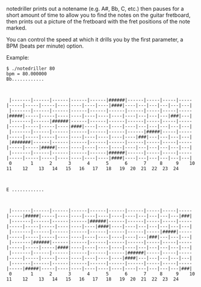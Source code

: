 notedriller prints out a notename (e.g. A#, Bb, C, etc.) then pauses for
a short amount of time to allow you to find the notes on the guitar
fretboard, then prints out a picture of the fretboard with the fret
positions of the note marked.

You can control the speed at which it drills you by the first parameter,
a BPM (beats per minute) option.

Example:

```
$ ./notedriller 80
bpm = 80.000000
Bb............



 |-------|------|------|------|------|######|------|-----|-----|-----|-----|-----|-----|----|----|----|----|####|----|---|---|---|---|---|
 |-------|------|------|------|------|------|------|-----|-----|-----|#####|-----|-----|----|----|----|----|----|----|---|---|---|###|---|
 |-------|------|######|------|------|------|------|-----|-----|-----|-----|-----|-----|----|####|----|----|----|----|---|---|---|---|---|
 |-------|------|------|------|------|------|------|#####|-----|-----|-----|-----|-----|----|----|----|----|----|----|###|---|---|---|---|
 |#######|------|------|------|------|------|------|-----|-----|-----|-----|-----|#####|----|----|----|----|----|----|---|---|---|---|---|
 |-------|------|------|------|------|######|------|-----|-----|-----|-----|-----|-----|----|----|----|----|####|----|---|---|---|---|---|
 0       1      2      3      4      5      6      7     8     9    10    11    12    13   14   15   16   17   18   19  20  21  22  23  24



E ............



 |-------|------|------|------|------|------|------|-----|-----|-----|-----|#####|-----|----|----|----|----|----|----|---|---|---|---|###|
 |-------|------|------|------|######|------|------|-----|-----|-----|-----|-----|-----|----|----|----|####|----|----|---|---|---|---|---|
 |-------|------|------|------|------|------|------|-----|#####|-----|-----|-----|-----|----|----|----|----|----|----|---|###|---|---|---|
 |-------|######|------|------|------|------|------|-----|-----|-----|-----|-----|-----|####|----|----|----|----|----|---|---|---|---|---|
 |-------|------|------|------|------|------|######|-----|-----|-----|-----|-----|-----|----|----|----|----|----|####|---|---|---|---|---|
 |-------|------|------|------|------|------|------|-----|-----|-----|-----|#####|-----|----|----|----|----|----|----|---|---|---|---|###|
 0       1      2      3      4      5      6      7     8     9    10    11    12    13   14   15   16   17   18   19  20  21  22  23  24

```



